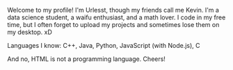 Welcome to my profile! I'm Urlesst, though my friends call me Kevin. I'm a data science student, a waifu enthusiast, and a math lover. I code in my free time, but I often forget to upload my projects and sometimes lose them on my desktop. xD

Languages I know: C++, Java, Python, JavaScript (with Node.js), C



And no, HTML is not a programming language. Cheers!
<!--
**urlesst/urlesst** is a ✨ _special_ ✨ repository because its `README.md` (this file) appears on your GitHub profile.

Here are some ideas to get you started:

- 🔭 I’m currently working on ...
- 🌱 I’m currently learning ...
- 👯 I’m looking to collaborate on ...
- 🤔 I’m looking for help with ...
- 💬 Ask me about ...
- 📫 How to reach me: ...
- 😄 Pronouns: ...
- ⚡ Fun fact: ...
-->
